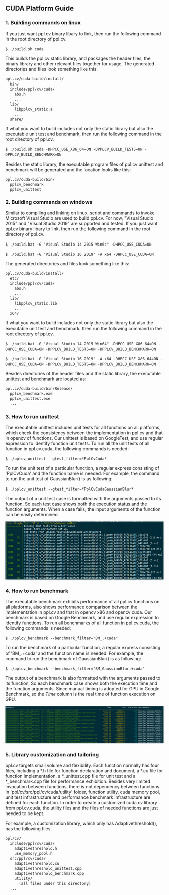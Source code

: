 ## CUDA Platform Guide

### 1. Building commands on linux

If you just want ppl.cv binary libary to link, then run the following command in the root directory of ppl.cv.

`$ ./build.sh cuda`

This builds the ppl.cv static library, and packages the header files, the binary library and other relevant files together for usage. The generated directories and files look something like this:

```
ppl.cv/cuda-build/install/
  bin/
  include/ppl/cv/cuda/
    abs.h
    ...
  lib/
    libpplcv_static.a
    ...
  share/
```

If what you want to build includes not only the static library but also the executable unit test and benchmark, then run the following command in the root directory of ppl.cv.

`$ ./build.sh cuda -DHPCC_USE_X86_64=ON -DPPLCV_BUILD_TESTS=ON -DPPLCV_BUILD_BENCHMARK=ON`

Besides the static library, the executable program files of ppl.cv unittest and benchmark will be generated and the location looks like this:

```
ppl.cv/cuda-build/bin/
  pplcv_benchmark
  pplcv_unittest
```


### 2. Building commands on windows

Similar to compiling and linking on linux, script and commands to invoke Microsoft Visual Studio are used to build ppl.cv. For now, "Visual Studio 2015" and "Visual Studio 2019" are supported and tested. If you just want ppl.cv binary libary to link, then run the following command in the root directory of ppl.cv.

`$ ./build.bat -G "Visual Studio 14 2015 Win64" -DHPCC_USE_CUDA=ON`

`$ ./build.bat -G "Visual Studio 16 2019" -A x64 -DHPCC_USE_CUDA=ON`

The generated directories and files look something like this:

```
ppl.cv/cuda-build/install/
  etc/
  include/ppl/cv/cuda/
    abs.h
    ...
  lib/
    libpplcv_static.lib
    ...
  x64/
```

If what you want to build includes not only the static library but also the executable unit test and benchmark, then run the following command in the root directory of ppl.cv.

`$ ./build.bat -G "Visual Studio 14 2015 Win64" -DHPCC_USE_X86_64=ON -DHPCC_USE_CUDA=ON -DPPLCV_BUILD_TESTS=ON -DPPLCV_BUILD_BENCHMARK=ON`

`$ ./build.bat -G "Visual Studio 16 2019" -A x64 -DHPCC_USE_X86_64=ON -DHPCC_USE_CUDA=ON -DPPLCV_BUILD_TESTS=ON -DPPLCV_BUILD_BENCHMARK=ON`

Besides directories of the header files and the static library, the executable unittest and benchmark are located as:

```
ppl.cv/cuda-build/bin/Release/
  pplcv_benchmark.exe
  pplcv_unittest.exe
  ...
```


### 3. How to run unittest

The executable unittest includes unit tests for all functions on all platforms, which check the consistency between the implementation in ppl.cv and that in opencv of functions. Our unittest is based on GoogleTest, and use regular expression to identify function unit tests. To run all the unit tests of all function in ppl.cv.cuda, the following commands is needed:

`$ ./pplcv_unittest --gtest_filter=*PplCvCuda*`

To run the unit test of a particular function, a regular express consisting of 'PplCvCuda' and the function name is needed. For example, the command to run the unit test of GaussianBlur() is as following:

`$ ./pplcv_unittest --gtest_filter=*PplCvCudaGaussianBlur*`

The output of a unit test case is formatted with the arguments passed to its function, So each test case shows both the execution status and the function arguments. When a case fails, the input arguments of the function can be easily determined.

![Output snippet of GaussianBlur unittest](./gaussianblur_unittest.png)


### 4. How to run benchmark

The executable benchmark exhibits performance of all ppl.cv functions on all platforms, also shows performance comparison between the implementation in ppl.cv and that in opencv x86 and opencv cuda. Our benchmark is based on Google Benchmark, and use regular expression to identify functions. To run all benchmarks of all function in ppl.cv.cuda, the following commands is needed:

`$ ./pplcv_benchmark --benchmark_filter="BM_.+cuda"`

To run the benchmark of a particular function, a regular express consisting of 'BM_.+cuda' and the function name is needed. For example, the command to run the benchmark of GaussianBlur() is as following:

`$ ./pplcv_benchmark --benchmark_filter="BM_GaussianBlur.+cuda"`

The output of a benchmark is also formatted with the arguments passed to its function, So each benchmark case shows both the execution time and the function arguments. Since manual timing is adopted for GPU in Google Benchmark, so the *Time* column is the real time of function execution on GPU.

![Output snippet of GaussianBlur benchmark](./gaussianblur_benchmark.png)


### 5. Library customization and tailoring

ppl.cv targets small volume and flexibility. Each function normally has four files, including a *.h file for function declaration and document, a *.cu file for function implementation, a *_unittest.cpp file for unit test and a *_benchmark.cpp file for performance exhibition. Besides very limited invocation between functions, there is not dependency between functions. In 'ppl/cv/src/ppl/cv/cuda/utility' folder, function utility, cuda memory pool, unit test infrastructure and performance benchmark infrastructure are defined for each function. In order to create a customized cuda cv library from ppl.cv.cuda, the utility files and the files of needed functions are just needed to be kept.

For example, a customization library, which only has Adaptivethreshold(), has the following files.

```
ppl/cv/
  include/ppl/cv/cuda/
    adaptivethreshold.h
    use_memory_pool.h
  src/ppl/cv/cuda/
    adaptivethreshold.cu
    adaptivethreshold_unittest.cpp
    adaptivethreshold_benchmark.cpp
    utility/
      (all files under this directory)
  ...

```
